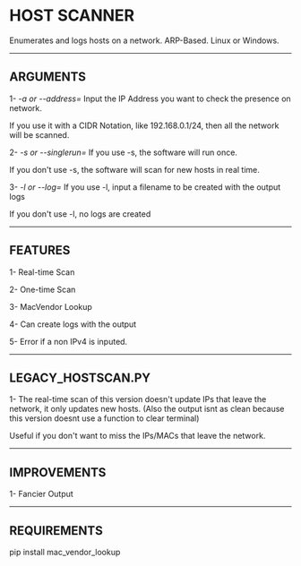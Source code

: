 # **HOST SCANNER**
Enumerates and logs hosts on a network. ARP-Based.
Linux or Windows.



----------
**ARGUMENTS**
----------

1- *-a or --address=*
Input the IP Address you want to check the presence on network.

If you use it with a CIDR Notation, like 192.168.0.1/24, then all the network will be scanned.


2- *-s or --singlerun=*
If you use -s, the software will run once. 

If you don't use -s, the software will scan for new hosts in real time.



3- *-l or --log=*
If you use -l, input a filename to be created with the output logs

If you don't use -l, no logs are created


------------------
**FEATURES**
------------------

1- Real-time Scan

2- One-time Scan

3- MacVendor Lookup

4- Can create logs with the output

5- Error if a non IPv4 is inputed.

--------------------------
**LEGACY_HOSTSCAN.PY**
---------------------------
1- The real-time scan of this version doesn't update IPs that leave the network, it only updates new hosts.
(Also the output isnt as clean because this version doesnt use a function to clear terminal)

Useful if you don't want to miss the IPs/MACs that leave the network.


------------------
IMPROVEMENTS
------------------

1- Fancier Output 



----------------------
REQUIREMENTS
-----------------
pip install mac_vendor_lookup 

